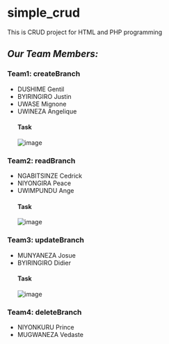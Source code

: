 # simple_crud
This is CRUD project for HTML and PHP programming

## *Our Team Members:*

### Team1: createBranch
- DUSHIME Gentil
- BYIRINGIRO Justin
- UWASE Mignone
- UWINEZA Angelique
  #### Task
  ![image](https://github.com/user-attachments/assets/c564589d-27fe-4fb8-8813-5fffb0b12b29)

### Team2: readBranch
- NGABITSINZE Cedrick
- NIYONGIRA Peace
- UWIMPUNDU Ange
  #### Task
  ![image](https://github.com/user-attachments/assets/9b47bebc-4d20-41a9-ae84-1f658e2eddc1)

### Team3: updateBranch
- MUNYANEZA Josue
- BYIRINGIRO Didier
  #### Task
  ![image](https://github.com/user-attachments/assets/eb0b8cb2-8224-49fb-a3f3-e01db24ebc31)

### Team4: deleteBranch
- NIYONKURU Prince
- MUGWANEZA Vedaste
